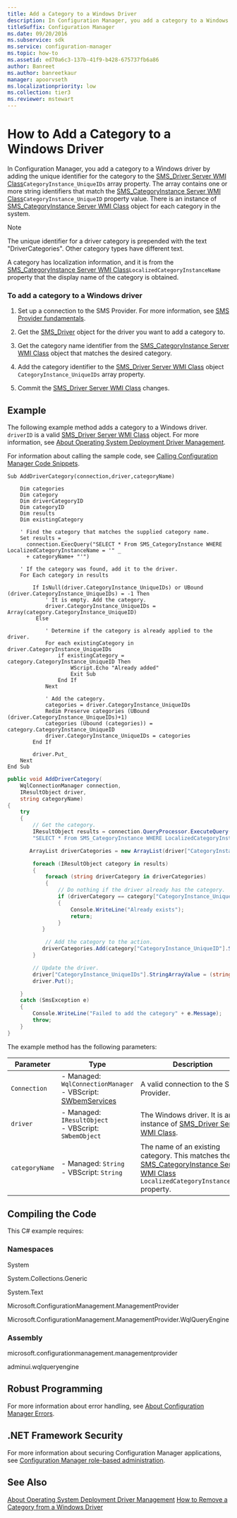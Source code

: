 ```yaml
---
title: Add a Category to a Windows Driver
description: In Configuration Manager, you add a category to a Windows driver by adding the unique identifier for the category to the SMS_Driver Server WMI Class CategoryInstance_UniqueIDs array property.
titleSuffix: Configuration Manager
ms.date: 09/20/2016
ms.subservice: sdk
ms.service: configuration-manager
ms.topic: how-to
ms.assetid: ed70a6c3-137b-41f9-b428-675737fb6a86
author: Banreet
ms.author: banreetkaur
manager: apoorvseth
ms.localizationpriority: low
ms.collection: tier3
ms.reviewer: mstewart
---
```

# How to Add a Category to a Windows Driver
In Configuration Manager, you add a category to a Windows driver by adding the unique identifier for the category to the [SMS_Driver Server WMI Class](../../develop/reference/osd/sms_driver-server-wmi-class.md)`CategoryInstance_UniqueIDs` array property. The array contains one or more string identifiers that match the [SMS_CategoryInstance Server WMI Class](../../develop/reference/compliance/sms_categoryinstance-server-wmi-class.md)`CategoryInstance_UniqueID` property value. There is an instance of [SMS_CategoryInstance Server WMI Class](../../develop/reference/compliance/sms_categoryinstance-server-wmi-class.md) object for each category in the system.

> [!NOTE]
>  The unique identifier for a driver category is prepended with the text "DriverCategories". Other category types have different text.

 A category has localization information, and it is from the [SMS_CategoryInstance Server WMI Class](../../develop/reference/compliance/sms_categoryinstance-server-wmi-class.md)`LocalizedCategoryInstanceName` property that the display name of the category is obtained.

### To add a category to a Windows driver

1.  Set up a connection to the SMS Provider. For more information, see [SMS Provider fundamentals](../core/understand/sms-provider-fundamentals.md).

2.  Get the [SMS_Driver](../../develop/reference/osd/sms_driver-server-wmi-class.md) object for the driver you want to add a category to.

3.  Get the category name identifier from the [SMS_CategoryInstance Server WMI Class](../../develop/reference/compliance/sms_categoryinstance-server-wmi-class.md) object that matches the desired category.

4.  Add the category identifier to the [SMS_Driver Server WMI Class](../../develop/reference/osd/sms_driver-server-wmi-class.md) object `CategoryInstance_UniqueIDs` array property.

5.  Commit the [SMS_Driver Server WMI Class](../../develop/reference/osd/sms_driver-server-wmi-class.md) changes.

## Example
 The following example method adds a category to a Windows driver. `driverID` is a valid [SMS_Driver Server WMI Class](../../develop/reference/osd/sms_driver-server-wmi-class.md) object. For more information, see [About Operating System Deployment Driver Management](../../develop/osd/about-operating-system-deployment-driver-management.md).

 For information about calling the sample code, see [Calling Configuration Manager Code Snippets](../../develop/core/understand/calling-code-snippets.md).

```vbs
Sub AddDriverCategory(connection,driver,categoryName)

    Dim categories
    Dim category
    Dim driverCategoryID
    Dim categoryID
    Dim results
    Dim existingCategory

    ' Find the category that matches the supplied category name.
    Set results = _
      connection.ExecQuery("SELECT * From SMS_CategoryInstance WHERE LocalizedCategoryInstanceName = '" _
      + categoryName+ "'")

    ' If the category was found, add it to the driver.
    For Each category in results

        If IsNull(driver.CategoryInstance_UniqueIDs) or UBound (driver.CategoryInstance_UniqueIDs) = -1 Then
            ' It is empty. Add the category.
            driver.CategoryInstance_UniqueIDs =  Array(category.CategoryInstance_UniqueID)
         Else

            ' Determine if the category is already applied to the driver.
            For each existingCategory in driver.CategoryInstance_UniqueIDs
                if existingCategory = category.CategoryInstance_UniqueID Then
                    WScript.Echo "Already added"
                    Exit Sub
                End If
            Next

            ' Add the category.
            categories = driver.CategoryInstance_UniqueIDs
            Redim Preserve categories (UBound (driver.CategoryInstance_UniqueIDs)+1)
            categories (Ubound (categories)) =  category.CategoryInstance_UniqueID
            driver.CategoryInstance_UniqueIDs = categories
        End If

        driver.Put_
    Next
End Sub
```

```c#
public void AddDriverCategory(
    WqlConnectionManager connection,
    IResultObject driver,
    string categoryName)
{
    try
    {
        // Get the category.
        IResultObject results = connection.QueryProcessor.ExecuteQuery(
        "SELECT * From SMS_CategoryInstance WHERE LocalizedCategoryInstanceName = '" + categoryName + "'");

       ArrayList driverCategories = new ArrayList(driver["CategoryInstance_UniqueIDs"].StringArrayValue);//;driverCategories);

        foreach (IResultObject category in results)
        {
            foreach (string driverCategory in driverCategories)
            {
                // Do nothing if the driver already has the category.
                if (driverCategory == category["CategoryInstance_UniqueID"].StringValue)
                {
                    Console.WriteLine("Already exists");
                    return;
                }
           }

            // Add the category to the action.
           driverCategories.Add(category["CategoryInstance_UniqueID"].StringValue);
        }

        // Update the driver.
        driver["CategoryInstance_UniqueIDs"].StringArrayValue = (string[])driverCategories.ToArray(typeof(string));
        driver.Put();

    }
    catch (SmsException e)
    {
        Console.WriteLine("Failed to add the category" + e.Message);
        throw;
    }
}
```

 The example method has the following parameters:


| Parameter | Type | Description |
|-----------|------|-------------|
| `Connection` | - Managed: `WqlConnectionManager`<br /> - VBScript: [SWbemServices](/windows/win32/wmisdk/swbemservices-get) | A valid connection to the SMS Provider. |
| `driver` | - Managed: `IResultObject`<br /> - VBScript: `SWbemObject` | The Windows driver. It is an instance of [SMS_Driver Server WMI Class](../../develop/reference/osd/sms_driver-server-wmi-class.md). |
| `categoryName` | - Managed: `String`<br /> - VBScript: `String` | The name of an existing category. This matches the [SMS_CategoryInstance Server WMI Class](../../develop/reference/compliance/sms_categoryinstance-server-wmi-class.md) `LocalizedCategoryInstanceName` property. |

## Compiling the Code
 This C# example requires:

### Namespaces
 System

 System.Collections.Generic

 System.Text

 Microsoft.ConfigurationManagement.ManagementProvider

 Microsoft.ConfigurationManagement.ManagementProvider.WqlQueryEngine

### Assembly
 microsoft.configurationmanagement.managementprovider

 adminui.wqlqueryengine

## Robust Programming
 For more information about error handling, see [About Configuration Manager Errors](../../develop/core/understand/about-configuration-manager-errors.md).

## .NET Framework Security
 For more information about securing Configuration Manager applications, see [Configuration Manager role-based administration](../../develop/core/servers/configure/role-based-administration.md).

## See Also
 [About Operating System Deployment Driver Management](../../develop/osd/about-operating-system-deployment-driver-management.md)
 [How to Remove a Category from a Windows Driver](../../develop/osd/how-to-remove-a-category-from-a-windows-driver.md)
